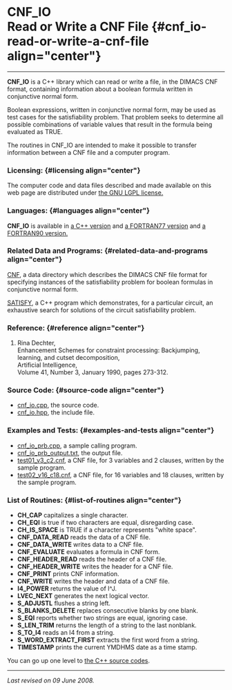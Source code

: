 CNF\_IO\
Read or Write a CNF File {#cnf_io-read-or-write-a-cnf-file align="center"}
========================

------------------------------------------------------------------------

**CNF\_IO** is a C++ library which can read or write a file, in the
DIMACS CNF format, containing information about a boolean formula
written in conjunctive normal form.

Boolean expressions, written in conjunctive normal form, may be used as
test cases for the satisfiability problem. That problem seeks to
determine all possible combinations of variable values that result in
the formula being evaluated as TRUE.

The routines in CNF\_IO are intended to make it possible to transfer
information between a CNF file and a computer program.

### Licensing: {#licensing align="center"}

The computer code and data files described and made available on this
web page are distributed under [the GNU LGPL
license.](../../txt/gnu_lgpl.txt)

### Languages: {#languages align="center"}

**CNF\_IO** is available in [a C++
version](../../master/cnf_io/cnf_io.md) and [a FORTRAN77
version](../../f77_src/cnf_io/cnf_io.md) and [a FORTRAN90
version.](../../f_src/cnf_io/cnf_io.md)

### Related Data and Programs: {#related-data-and-programs align="center"}

[CNF](../../data/cnf/cnf.md), a data directory which describes the
DIMACS CNF file format for specifying instances of the satisfiability
problem for boolean formulas in conjunctive normal form.

[SATISFY](../../master/satisfy/satisfy.md), a C++ program which
demonstrates, for a particular circuit, an exhaustive search for
solutions of the circuit satisfiability problem.

### Reference: {#reference align="center"}

1.  Rina Dechter,\
    Enhancement Schemes for constraint processing: Backjumping,
    learning, and cutset decomposition,\
    Artificial Intelligence,\
    Volume 41, Number 3, January 1990, pages 273-312.

### Source Code: {#source-code align="center"}

-   [cnf\_io.cpp](cnf_io.cpp), the source code.
-   [cnf\_io.hpp](cnf_io.hpp), the include file.

### Examples and Tests: {#examples-and-tests align="center"}

-   [cnf\_io\_prb.cpp](cnf_io_prb.cpp), a sample calling program.
-   [cnf\_io\_prb\_output.txt](cnf_io_prb_output.txt), the output file.
-   [test01\_v3\_c2.cnf](test01_v3_c2.cnf), a CNF file, for 3 variables
    and 2 clauses, written by the sample program.
-   [test02\_v16\_c18.cnf](test02_v6_c18.cnf), a CNF file, for 16
    variables and 18 clauses, written by the sample program.

### List of Routines: {#list-of-routines align="center"}

-   **CH\_CAP** capitalizes a single character.
-   **CH\_EQI** is true if two characters are equal, disregarding case.
-   **CH\_IS\_SPACE** is TRUE if a character represents "white space".
-   **CNF\_DATA\_READ** reads the data of a CNF file.
-   **CNF\_DATA\_WRITE** writes data to a CNF file.
-   **CNF\_EVALUATE** evaluates a formula in CNF form.
-   **CNF\_HEADER\_READ** reads the header of a CNF file.
-   **CNF\_HEADER\_WRITE** writes the header for a CNF file.
-   **CNF\_PRINT** prints CNF information.
-   **CNF\_WRITE** writes the header and data of a CNF file.
-   **I4\_POWER** returns the value of I\^J.
-   **LVEC\_NEXT** generates the next logical vector.
-   **S\_ADJUSTL** flushes a string left.
-   **S\_BLANKS\_DELETE** replaces consecutive blanks by one blank.
-   **S\_EQI** reports whether two strings are equal, ignoring case.
-   **S\_LEN\_TRIM** returns the length of a string to the last
    nonblank.
-   **S\_TO\_I4** reads an I4 from a string.
-   **S\_WORD\_EXTRACT\_FIRST** extracts the first word from a string.
-   **TIMESTAMP** prints the current YMDHMS date as a time stamp.

You can go up one level to [the C++ source codes](../cpp_src.md).

------------------------------------------------------------------------

*Last revised on 09 June 2008.*
